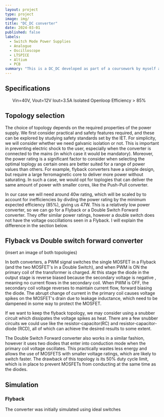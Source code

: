 ```yaml
---
layout: project
type: project
image: img/
title: "DC_DC converter"
date: 2024-03-01
published: false
labels:
  - Switch Mode Power Supplies
  - Analogue 
  - Oscilloscope
  - LTSPICE
  - Altium
  - PCB
summary: "This is a DC_DC developed as part of a coursework by myself and had to meet a set of specifications. It was built on a PCB."
---
```


<h2>Specifications</h2>

<ul>
  <item1>Vin=40V, Vout=12V</item1>
  <item2>Iout=3.5A</item2>
  <item3>Isolated</item3>
  <item4>Openloop</item4>
  <item5>Efficiency > 85%</item5>
</ul>

<h2>Topology selection</h2>

The choice of topology depends on the required properties of the power supply. We first consider practical and safety features required, and these can be explored by studying safety standards set by the IET. For simplicity, we will consider whether we need galvanic isolation or not. This is important in preventing electric shock to the user, especially when the converter is connected to the mains (in which case it would be mandatory). Moreover, the power rating is a significant factor to consider when selecting the optimal toplogy as certain ones are better suited for a range of power values than others. For example, flyback converters have a simple design, but require a large ferromagnetic core to deliver more power without saturating. In such a case, we would opt for toplogies that can deliver the same amount of power with smaller cores, like the Push-Pull converter.

In our case we will need around 40w rating, which will be scaled by to account for inefficiencies by divding the power rating by the minimum expected efficiency (85%), giving us 47W. This is a relatively low power converter, so we can go for a Flyback or a Double Switch Forward converter. They offer similar power ratings, however a double switch does not have the voltage osccillations seen in a Flyback. I will explain the difference in the section below.

<h2>Flyback vs Double switch forward converter</h2>
(insert an image of both topologies)

In both converters, a PWM signal switches the single MOSFET in a Flyback (and the two MOSFET's in a Double Switch), and when PWM is ON the primary coil of the transformer is charged. At this stage the diode in the output stage is reverse biased because the secondary voltage is negative , meaning no current flows in the secondary coil. When PWM is OFF, the secondary coil voltage reverses to maintain current flow, forward biasing the diode. The abrupt change of current in the primary coil causes voltage spikes on the MOSFET's drain due to leakage inductance, which need to be dampened in some way to protect the MOSFET. 

If we want to keep the flyback topology, we may consider using a snubber circuit which dissipates the voltage spikes as heat. There are a few snubber circuits we could use like the resistor-capacitor(RC) and resistor-capacitor-diode (RCD), all of which can achieve the desired results to some extent.

The Double Switch Forward converter also works in a similar fashion, however it uses two diodes that enter into conduction mode when the primary coil voltage oscillates. This practically wastes less energy and allows the use of MOSFETS with smaller voltage ratings, which are likely to switch faster. The drawback of this topology is its 50% duty cycle limit, which is in place to prevent MOSFETs from conducting at the same time as the diodes.  


<h2>Simulation</h2>
<h3>Flyback</h3>
The converter was initially simulated using ideal switches
